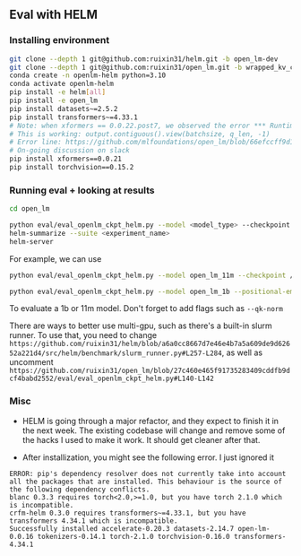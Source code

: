 ## Eval with HELM

### Installing environment

```bash
git clone --depth 1 git@github.com:ruixin31/helm.git -b open_lm-dev
git clone --depth 1 git@github.com:ruixin31/open_lm.git -b wrapped_kv_cached
conda create -n openlm-helm python=3.10
conda activate openlm-helm
pip install -e helm[all]
pip install -e open_lm
pip install datasets~=2.5.2
pip install transformers~=4.33.1
# Note: when xformers == 0.0.22.post7, we observed the error *** RuntimeError: view size is not compatible with input tensor's size and stride (at least one dimension spans across two contiguous subspaces). Use .reshape(...) instead. It looks like torch's issue though
# This is working: output.contiguous().view(batchsize, q_len, -1)
# Error line: https://github.com/mlfoundations/open_lm/blob/66efccff9d13b877b802cef334662a82f2ec5c06/open_lm/model.py#L162
# On-going discussion on slack 
pip install xformers==0.0.21
pip install torchvision==0.15.2

```

### Running eval + looking at results
```bash
cd open_lm

python eval/eval_openlm_ckpt_helm.py --model <model_type> --checkpoint <path_to_checkpoint> --experiment <experiment_name>
helm-summarize --suite <experiment_name>
helm-server
```

For example, we can use 

```bash
python eval/eval_openlm_ckpt_helm.py --model open_lm_11m --checkpoint /mmfs1/gscratch/sewoong/rx31/projects/open_lm/path/to/logging/dir/open_lm_ex_21884/checkpoints/epoch_100.pt --experiment default

python eval/eval_openlm_ckpt_helm.py --model open_lm_1b --positional-embedding-type head_rotary --checkpoint /mmfs1/home/rx31/projects/open_lm/open_lm_1b.pt --experiment default
```
To evaluate a 1b or 11m model. Don't forget to add flags such as `--qk-norm`

There are ways to better use multi-gpu, such as there's a built-in slurm runner. To use that, you need to change 
`https://github.com/ruixin31/helm/blob/a6a0cc8667d7e46e4b7a5a609de9d62652a221d4/src/helm/benchmark/slurm_runner.py#L257-L284`, as well as uncomment
`https://github.com/ruixin31/open_lm/blob/27c460e465f91735283409cddfb9dcf4babd2552/eval/eval_openlm_ckpt_helm.py#L140-L142`

### Misc

- HELM is going through a major refactor, and they expect to finish it in the next week. The existing codebase will change and remove some of the hacks I used to make it work. It should get cleaner after that. 

- After installization, you might see the following error. I just ignored it

```
ERROR: pip's dependency resolver does not currently take into account all the packages that are installed. This behaviour is the source of the following dependency conflicts.
blanc 0.3.3 requires torch<2.0,>=1.0, but you have torch 2.1.0 which is incompatible.
crfm-helm 0.3.0 requires transformers~=4.33.1, but you have transformers 4.34.1 which is incompatible.
Successfully installed accelerate-0.20.3 datasets-2.14.7 open-lm-0.0.16 tokenizers-0.14.1 torch-2.1.0 torchvision-0.16.0 transformers-4.34.1
```

